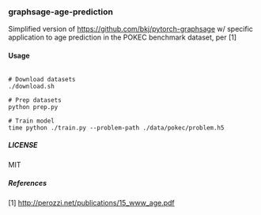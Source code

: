 ### graphsage-age-prediction

Simplified version of https://github.com/bkj/pytorch-graphsage w/ specific application to age prediction in the POKEC benchmark dataset, per [1]

#### Usage

```

# Download datasets
./download.sh

# Prep datasets
python prep.py

# Train model
time python ./train.py --problem-path ./data/pokec/problem.h5

```

##### LICENSE
MIT

##### References

[1] http://perozzi.net/publications/15_www_age.pdf